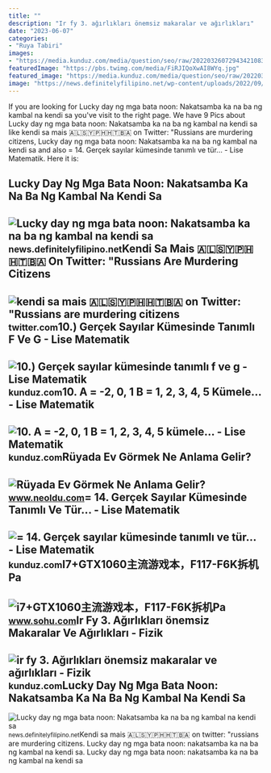 ```yaml
---
title: ""
description: "Ir fy 3. ağırlıkları önemsiz makaralar ve ağırlıkları"
date: "2023-06-07"
categories:
- "Ruya Tabiri"
images:
- "https://media.kunduz.com/media/question/seo/raw/20220326072943421083-476802_fZ4OZadEg.jpeg?h=512"
featuredImage: "https://pbs.twimg.com/media/FiRJIQoXwAI8WYq.jpg"
featured_image: "https://media.kunduz.com/media/question/seo/raw/20220326072943421083-476802_fZ4OZadEg.jpeg?h=512"
image: "https://news.definitelyfilipino.net/wp-content/uploads/2022/09/featured-kambal-na-kendi.jpg"
---
```


If you are looking for Lucky day ng mga bata noon: Nakatsamba ka na ba ng kambal na kendi sa you've visit to the right page. We have 9 Pics about Lucky day ng mga bata noon: Nakatsamba ka na ba ng kambal na kendi sa like kendi sa mais 🇦🇱🇸🇾🇵🇭🇭🇹🇧🇦 on Twitter: "Russians are murdering citizens, Lucky day ng mga bata noon: Nakatsamba ka na ba ng kambal na kendi sa and also = 14. Gerçek sayılar kümesinde tanımlı ve tür... - Lise Matematik. Here it is:

Lucky Day Ng Mga Bata Noon: Nakatsamba Ka Na Ba Ng Kambal Na Kendi Sa
---------------------------------------------------------------------

 ![Lucky day ng mga bata noon: Nakatsamba ka na ba ng kambal na kendi sa](https://i0.wp.com/news.definitelyfilipino.net/wp-content/uploads/2022/09/kambal-na-kendi2.jpg?fit=678%2C509&ssl=1) <small>news.definitelyfilipino.net</small>Kendi Sa Mais 🇦🇱🇸🇾🇵🇭🇭🇹🇧🇦 On Twitter: "Russians Are Murdering Citizens
---------------------------------------------------------------------

 ![kendi sa mais 🇦🇱🇸🇾🇵🇭🇭🇹🇧🇦 on Twitter: "Russians are murdering citizens](https://pbs.twimg.com/media/FiRJIQoXwAI8WYq.jpg) <small>twitter.com</small>10.) Gerçek Sayılar Kümesinde Tanımlı F Ve G - Lise Matematik
-------------------------------------------------------------

 ![10.) Gerçek sayılar kümesinde tanımlı f ve g - Lise Matematik](https://media.kunduz.com/media/question/seo/raw/20220506145556846240-3101000.jpg?h=512) <small>kunduz.com</small>10. A = -2, 0, 1 B = 1, 2, 3, 4, 5 Kümele... - Lise Matematik
-------------------------------------------------------------

 ![10. A = -2, 0, 1 B = 1, 2, 3, 4, 5 kümele... - Lise Matematik](https://media.kunduz.com/media/question/seo/raw/20220501211920446490-3738396_CX9ouPTLJ.jpeg?h=512) <small>kunduz.com</small>Rüyada Ev Görmek Ne Anlama Gelir?
---------------------------------

 ![Rüyada Ev Görmek Ne Anlama Gelir?](https://d.neoldu.com/news/63774.jpg) <small>www.neoldu.com</small>= 14. Gerçek Sayılar Kümesinde Tanımlı Ve Tür... - Lise Matematik
-----------------------------------------------------------------

 ![= 14. Gerçek sayılar kümesinde tanımlı ve tür... - Lise Matematik](https://media.kunduz.com/media/question/seo/raw/20220326072943421083-476802_fZ4OZadEg.jpeg?h=512) <small>kunduz.com</small>I7+GTX1060主流游戏本，F117-F6K拆机Pa
----------------------------

 ![i7+GTX1060主流游戏本，F117-F6K拆机Pa](http://img.mp.sohu.com/upload/20180106/46f460b0cd0842ffb991b34fc80d6ef6_th.png) <small>www.sohu.com</small>Ir Fy 3. Ağırlıkları önemsiz Makaralar Ve Ağırlıkları - Fizik
-------------------------------------------------------------

 ![ir fy 3. Ağırlıkları önemsiz makaralar ve ağırlıkları - Fizik](https://media.kunduz.com/media/question/seo/raw/20220501155451482362-1435284_MRbQFxtBb.jpg?h=512) <small>kunduz.com</small>Lucky Day Ng Mga Bata Noon: Nakatsamba Ka Na Ba Ng Kambal Na Kendi Sa
---------------------------------------------------------------------

 ![Lucky day ng mga bata noon: Nakatsamba ka na ba ng kambal na kendi sa](https://news.definitelyfilipino.net/wp-content/uploads/2022/09/featured-kambal-na-kendi.jpg) <small>news.definitelyfilipino.net</small>Kendi sa mais 🇦🇱🇸🇾🇵🇭🇭🇹🇧🇦 on twitter: "russians are murdering citizens. Lucky day ng mga bata noon: nakatsamba ka na ba ng kambal na kendi sa. Lucky day ng mga bata noon: nakatsamba ka na ba ng kambal na kendi sa

